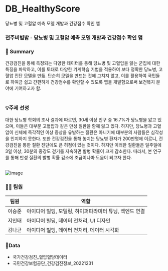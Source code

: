 # DB_HealthyScore
당뇨병 및 고혈압 예측 모델 개발과 건강점수 확인 앱<br/>

###  전주비빔밥 - 당뇨병 및 고혈압 예측 모델 개발과 건강점수 확인 앱 <br/>

### 🤝 Summary

건강검진을 통해 측정되는 다양한 데이터를 통해 당뇨병 및 고혈압을 앓는 군집에 대한 특징을 파악하고, 이를 토대로 다양한 기계학습 기법을 적용하여 보다 정확한 당뇨병, 고혈압 진단 모델을 만듦.
단순히 모델을 만드는 것에 그치지 않고, 이를 활용하여 국민들로 하여금 쉽고 간편하게 건강점수를 확인할 수 있도록 앱을 개발함으로써 보건복지 분야에 기여하고자 함.<br/><br/>

### 💡주제 선정

대한 당뇨병 학회의 조사 결과에 따르면, 30세 이상 인구 중 16.7%가 당뇨병을 앓고 있으며, 이들은 대부분 고혈압과 같은 만성 질환을 함께 앓고 있다. 하지만, 당뇨병과 고혈압이 신체에 즉각적인 이상 증상을 유발하는 질환은 아니기에 대부분의 사람들은 심각성을 인지하지 못한다. 또한 건강검진을 통해 놓치는 당뇨병 환자가 200만명에 이르니, 건강검진을 통한 질환 진단에도 큰 허점이 있는 것이다. 하지만 이러한 질환들은 일주일에 3일 이상, 30분의 중강도 걷기를 지속하면 발병 확률이 크게 감소한다. 따라서, 본 연구를 통해 만성 질환의 발병 확률 감소에 조금이나마 도움이 되고자 한다.<br/><br/>

![image](https://github.com/sjoon22/DB_HealthyScore/assets/160305407/e8e7d955-0d30-4468-b8a9-5822d104a01b) 


### 👨‍💻 팀원

| 팀원 | 역할 |
| --- | --- |
| 이승준 | 아이디어 빌딩, 모델링, 하이퍼파라미터 튜닝, 백엔드 연결 |
| 지인태 | 아이디어 빌딩, 데이터 전처리, UI 디자인 |
| 김나균 | 아이디어 빌딩, 데이터 전처리, 데이터 시각화 |

### 📍Data
- 국가건강검진_혈압혈당데이터<br/>
- 국민건강보험공단_건강검진정보_20221231<br/>

